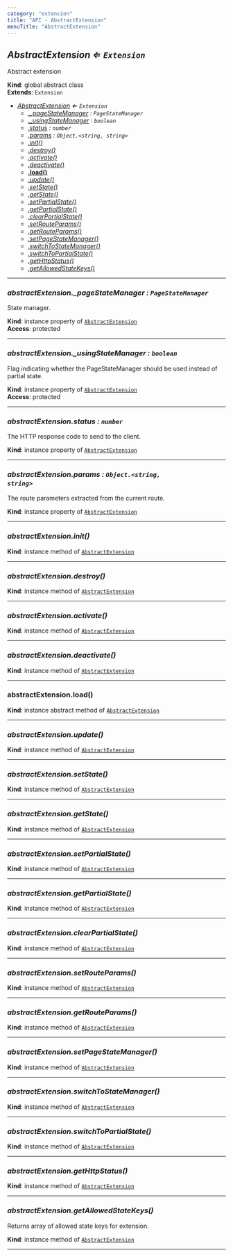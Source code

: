 ```yaml
---
category: "extension"
title: "API - AbstractExtension"
menuTitle: "AbstractExtension"
---
```


## *AbstractExtension ⇐ <code>Extension</code>*&nbsp;<a name="AbstractExtension" href="https://github.com/seznam/ima/tree/17.7.0/extension/AbstractExtension.js#L11" target="_blank"><span class="icon"><i class="fas fa-external-link-alt fa-xs"></i></span></a>
Abstract extension

**Kind**: global abstract class  
**Extends**: <code>Extension</code>  

* *[AbstractExtension](#AbstractExtension) ⇐ <code>Extension</code>*
    * *[._pageStateManager](#AbstractExtension+_pageStateManager) : <code>PageStateManager</code>*
    * *[._usingStateManager](#AbstractExtension+_usingStateManager) : <code>boolean</code>*
    * *[.status](#AbstractExtension+status) : <code>number</code>*
    * *[.params](#AbstractExtension+params) : <code>Object.&lt;string, string&gt;</code>*
    * *[.init()](#AbstractExtension+init)*
    * *[.destroy()](#AbstractExtension+destroy)*
    * *[.activate()](#AbstractExtension+activate)*
    * *[.deactivate()](#AbstractExtension+deactivate)*
    * **[.load()](#AbstractExtension+load)**
    * *[.update()](#AbstractExtension+update)*
    * *[.setState()](#AbstractExtension+setState)*
    * *[.getState()](#AbstractExtension+getState)*
    * *[.setPartialState()](#AbstractExtension+setPartialState)*
    * *[.getPartialState()](#AbstractExtension+getPartialState)*
    * *[.clearPartialState()](#AbstractExtension+clearPartialState)*
    * *[.setRouteParams()](#AbstractExtension+setRouteParams)*
    * *[.getRouteParams()](#AbstractExtension+getRouteParams)*
    * *[.setPageStateManager()](#AbstractExtension+setPageStateManager)*
    * *[.switchToStateManager()](#AbstractExtension+switchToStateManager)*
    * *[.switchToPartialState()](#AbstractExtension+switchToPartialState)*
    * *[.getHttpStatus()](#AbstractExtension+getHttpStatus)*
    * *[.getAllowedStateKeys()](#AbstractExtension+getAllowedStateKeys)*


* * *

### *abstractExtension.\_pageStateManager : <code>PageStateManager</code>*&nbsp;<a name="AbstractExtension+_pageStateManager" href="https://github.com/seznam/ima/tree/17.7.0/extension/AbstractExtension.js#L20" target="_blank"><span class="icon"><i class="fas fa-external-link-alt fa-xs"></i></span></a>
State manager.

**Kind**: instance property of [<code>AbstractExtension</code>](#AbstractExtension)  
**Access**: protected  

* * *

### *abstractExtension.\_usingStateManager : <code>boolean</code>*&nbsp;<a name="AbstractExtension+_usingStateManager" href="https://github.com/seznam/ima/tree/17.7.0/extension/AbstractExtension.js#L29" target="_blank"><span class="icon"><i class="fas fa-external-link-alt fa-xs"></i></span></a>
Flag indicating whether the PageStateManager should be used instead
of partial state.

**Kind**: instance property of [<code>AbstractExtension</code>](#AbstractExtension)  
**Access**: protected  

* * *

### *abstractExtension.status : <code>number</code>*&nbsp;<a name="AbstractExtension+status" href="https://github.com/seznam/ima/tree/17.7.0/extension/AbstractExtension.js#L36" target="_blank"><span class="icon"><i class="fas fa-external-link-alt fa-xs"></i></span></a>
The HTTP response code to send to the client.

**Kind**: instance property of [<code>AbstractExtension</code>](#AbstractExtension)  

* * *

### *abstractExtension.params : <code>Object.&lt;string, string&gt;</code>*&nbsp;<a name="AbstractExtension+params" href="https://github.com/seznam/ima/tree/17.7.0/extension/AbstractExtension.js#L43" target="_blank"><span class="icon"><i class="fas fa-external-link-alt fa-xs"></i></span></a>
The route parameters extracted from the current route.

**Kind**: instance property of [<code>AbstractExtension</code>](#AbstractExtension)  

* * *

### *abstractExtension.init()*&nbsp;<a name="AbstractExtension+init" href="https://github.com/seznam/ima/tree/17.7.0/extension/AbstractExtension.js#L51" target="_blank"><span class="icon"><i class="fas fa-external-link-alt fa-xs"></i></span></a>
**Kind**: instance method of [<code>AbstractExtension</code>](#AbstractExtension)  

* * *

### *abstractExtension.destroy()*&nbsp;<a name="AbstractExtension+destroy" href="https://github.com/seznam/ima/tree/17.7.0/extension/AbstractExtension.js#L56" target="_blank"><span class="icon"><i class="fas fa-external-link-alt fa-xs"></i></span></a>
**Kind**: instance method of [<code>AbstractExtension</code>](#AbstractExtension)  

* * *

### *abstractExtension.activate()*&nbsp;<a name="AbstractExtension+activate" href="https://github.com/seznam/ima/tree/17.7.0/extension/AbstractExtension.js#L61" target="_blank"><span class="icon"><i class="fas fa-external-link-alt fa-xs"></i></span></a>
**Kind**: instance method of [<code>AbstractExtension</code>](#AbstractExtension)  

* * *

### *abstractExtension.deactivate()*&nbsp;<a name="AbstractExtension+deactivate" href="https://github.com/seznam/ima/tree/17.7.0/extension/AbstractExtension.js#L66" target="_blank"><span class="icon"><i class="fas fa-external-link-alt fa-xs"></i></span></a>
**Kind**: instance method of [<code>AbstractExtension</code>](#AbstractExtension)  

* * *

### **abstractExtension.load()**&nbsp;<a name="AbstractExtension+load" href="https://github.com/seznam/ima/tree/17.7.0/extension/AbstractExtension.js#L72" target="_blank"><span class="icon"><i class="fas fa-external-link-alt fa-xs"></i></span></a>
**Kind**: instance abstract method of [<code>AbstractExtension</code>](#AbstractExtension)  

* * *

### *abstractExtension.update()*&nbsp;<a name="AbstractExtension+update" href="https://github.com/seznam/ima/tree/17.7.0/extension/AbstractExtension.js#L82" target="_blank"><span class="icon"><i class="fas fa-external-link-alt fa-xs"></i></span></a>
**Kind**: instance method of [<code>AbstractExtension</code>](#AbstractExtension)  

* * *

### *abstractExtension.setState()*&nbsp;<a name="AbstractExtension+setState" href="https://github.com/seznam/ima/tree/17.7.0/extension/AbstractExtension.js#L89" target="_blank"><span class="icon"><i class="fas fa-external-link-alt fa-xs"></i></span></a>
**Kind**: instance method of [<code>AbstractExtension</code>](#AbstractExtension)  

* * *

### *abstractExtension.getState()*&nbsp;<a name="AbstractExtension+getState" href="https://github.com/seznam/ima/tree/17.7.0/extension/AbstractExtension.js#L98" target="_blank"><span class="icon"><i class="fas fa-external-link-alt fa-xs"></i></span></a>
**Kind**: instance method of [<code>AbstractExtension</code>](#AbstractExtension)  

* * *

### *abstractExtension.setPartialState()*&nbsp;<a name="AbstractExtension+setPartialState" href="https://github.com/seznam/ima/tree/17.7.0/extension/AbstractExtension.js#L109" target="_blank"><span class="icon"><i class="fas fa-external-link-alt fa-xs"></i></span></a>
**Kind**: instance method of [<code>AbstractExtension</code>](#AbstractExtension)  

* * *

### *abstractExtension.getPartialState()*&nbsp;<a name="AbstractExtension+getPartialState" href="https://github.com/seznam/ima/tree/17.7.0/extension/AbstractExtension.js#L121" target="_blank"><span class="icon"><i class="fas fa-external-link-alt fa-xs"></i></span></a>
**Kind**: instance method of [<code>AbstractExtension</code>](#AbstractExtension)  

* * *

### *abstractExtension.clearPartialState()*&nbsp;<a name="AbstractExtension+clearPartialState" href="https://github.com/seznam/ima/tree/17.7.0/extension/AbstractExtension.js#L128" target="_blank"><span class="icon"><i class="fas fa-external-link-alt fa-xs"></i></span></a>
**Kind**: instance method of [<code>AbstractExtension</code>](#AbstractExtension)  

* * *

### *abstractExtension.setRouteParams()*&nbsp;<a name="AbstractExtension+setRouteParams" href="https://github.com/seznam/ima/tree/17.7.0/extension/AbstractExtension.js#L135" target="_blank"><span class="icon"><i class="fas fa-external-link-alt fa-xs"></i></span></a>
**Kind**: instance method of [<code>AbstractExtension</code>](#AbstractExtension)  

* * *

### *abstractExtension.getRouteParams()*&nbsp;<a name="AbstractExtension+getRouteParams" href="https://github.com/seznam/ima/tree/17.7.0/extension/AbstractExtension.js#L142" target="_blank"><span class="icon"><i class="fas fa-external-link-alt fa-xs"></i></span></a>
**Kind**: instance method of [<code>AbstractExtension</code>](#AbstractExtension)  

* * *

### *abstractExtension.setPageStateManager()*&nbsp;<a name="AbstractExtension+setPageStateManager" href="https://github.com/seznam/ima/tree/17.7.0/extension/AbstractExtension.js#L149" target="_blank"><span class="icon"><i class="fas fa-external-link-alt fa-xs"></i></span></a>
**Kind**: instance method of [<code>AbstractExtension</code>](#AbstractExtension)  

* * *

### *abstractExtension.switchToStateManager()*&nbsp;<a name="AbstractExtension+switchToStateManager" href="https://github.com/seznam/ima/tree/17.7.0/extension/AbstractExtension.js#L156" target="_blank"><span class="icon"><i class="fas fa-external-link-alt fa-xs"></i></span></a>
**Kind**: instance method of [<code>AbstractExtension</code>](#AbstractExtension)  

* * *

### *abstractExtension.switchToPartialState()*&nbsp;<a name="AbstractExtension+switchToPartialState" href="https://github.com/seznam/ima/tree/17.7.0/extension/AbstractExtension.js#L163" target="_blank"><span class="icon"><i class="fas fa-external-link-alt fa-xs"></i></span></a>
**Kind**: instance method of [<code>AbstractExtension</code>](#AbstractExtension)  

* * *

### *abstractExtension.getHttpStatus()*&nbsp;<a name="AbstractExtension+getHttpStatus" href="https://github.com/seznam/ima/tree/17.7.0/extension/AbstractExtension.js#L170" target="_blank"><span class="icon"><i class="fas fa-external-link-alt fa-xs"></i></span></a>
**Kind**: instance method of [<code>AbstractExtension</code>](#AbstractExtension)  

* * *

### *abstractExtension.getAllowedStateKeys()*&nbsp;<a name="AbstractExtension+getAllowedStateKeys" href="https://github.com/seznam/ima/tree/17.7.0/extension/AbstractExtension.js#L179" target="_blank"><span class="icon"><i class="fas fa-external-link-alt fa-xs"></i></span></a>
Returns array of allowed state keys for extension.

**Kind**: instance method of [<code>AbstractExtension</code>](#AbstractExtension)  

* * *

